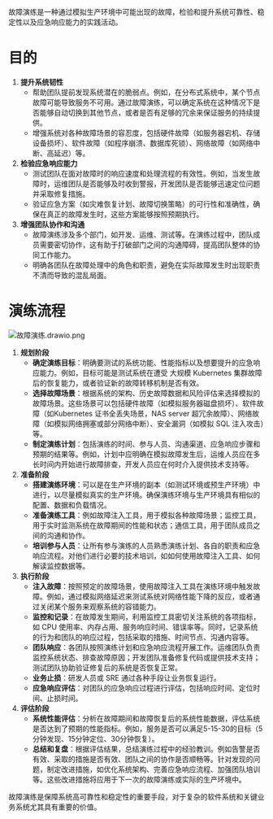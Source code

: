 故障演练是一种通过模拟生产环境中可能出现的故障，检验和提升系统可靠性、稳定性以及应急响应能力的实践活动。

# **目的**

1. **提升系统韧性**
    - 帮助团队提前发现系统潜在的脆弱点。例如，在分布式系统中，某个节点故障可能导致服务不可用。通过故障演练，可以确定系统在这种情况下是否能够自动切换到其他节点，或者是否有足够的冗余来保证服务的持续提供。
    - 增强系统对各种故障场景的容忍度，包括硬件故障（如服务器宕机、存储设备损坏）、软件故障（如程序崩溃、数据库死锁）、网络故障（如网络中断、高延迟）等。
2. **检验应急响应能力**
    - 测试团队在面对故障时的响应速度和处理流程的有效性。例如，当发生故障时，运维团队是否能够及时收到警报，开发团队是否能够迅速定位问题并采取修复措施。
    - 验证应急方案（如灾难恢复计划、故障切换策略）的可行性和准确性，确保在真正的故障发生时，这些方案能够按照预期执行。
3. **增强团队协作和沟通**
    - 故障演练涉及多个部门，如开发、运维、测试等。在演练过程中，团队成员需要密切协作，这有助于打破部门之间的沟通障碍，提高团队整体的协同工作能力。
    - 明确各团队在故障处理中的角色和职责，避免在实际故障发生时出现职责不清而导致的混乱局面。

# **演练流程**

![故障演练.drawio.png](https://ahan-ai.notion.site/image/attachment%3A912241ff-213b-4499-854a-838402f369ba%3A%E6%95%85%E9%9A%9C%E6%BC%94%E7%BB%83.drawio.png?table=block&id=19deda9f-236a-8065-96f1-ce6967d2ce37&spaceId=3841c813-6aff-406c-8c94-6fa3c0018b15&width=1400&userId=&cache=v2)

1. **规划阶段**
    - **确定演练目标**：明确要测试的系统功能、性能指标以及想要提升的应急响应能力。例如，目标可能是测试系统在遭受 大规模 Kubernetes 集群故障后的恢复能力，或者验证新的故障转移机制是否有效。
    - **选择故障场景**：根据系统的架构、历史故障数据和风险评估来选择模拟的故障场景。这些场景可以包括硬件故障（如模拟服务器磁盘损坏）、软件故障（如Kubernetes 证书全丢失场景，NAS server 超冗余故障）、网络故障（如模拟网络拥塞或部分网络中断）、安全漏洞（如模拟 SQL 注入攻击）等。
    - **制定演练计划**：包括演练的时间、参与人员、沟通渠道、应急响应步骤和预期的结果等。例如，计划中应明确在模拟故障发生后，运维人员应在多长时间内开始进行故障排查，开发人员应在何时介入提供技术支持等。
2. **准备阶段**
    - **搭建演练环境**：可以是在生产环境的副本（如测试环境或预生产环境）中进行，以尽量模拟真实的生产环境。确保演练环境与生产环境具有相似的配置、数据和负载情况。
    - **准备演练工具**：例如故障注入工具，用于模拟各种故障场景；监控工具，用于实时监测系统在故障期间的性能和状态；通信工具，用于团队成员之间的沟通和协作。
    - **培训参与人员**：让所有参与演练的人员熟悉演练计划、各自的职责和应急响应流程。对他们进行必要的技术培训，如如何使用故障注入工具、如何解读监控数据等。
3. **执行阶段**
    - **注入故障**：按照预定的故障场景，使用故障注入工具在演练环境中触发故障。例如，通过模拟网络延迟来测试系统对网络性能下降的反应，或者通过关闭某个服务来观察系统的容错能力。
    - **监控和记录**：在故障发生期间，利用监控工具密切关注系统的各项指标，如 CPU 使用率、内存占用、服务响应时间、错误率等。同时，记录系统的行为和团队的响应过程，包括采取的措施、时间节点、沟通内容等。
    - **团队响应**：各团队按照演练计划和应急响应流程开展工作。运维团队负责监控系统状态、排查故障原因；开发团队准备修复代码或提供技术支持；测试团队协助验证修复后的系统是否恢复正常。
    - **业务止损**：研发人员或 SRE 通过各种手段让业务恢复运行。
    - **应急响应评估**：对团队的应急响应过程进行评估，包括响应时间、定位时间、止损时间。
4. **评估阶段**
    - **系统性能评估**：分析在故障期间和故障恢复后的系统性能数据，评估系统是否达到了预期的性能指标。例如，服务是否可以满足5-15-30的目标（5分钟发现、15分钟定位、30分钟恢复）。
    - **总结和复盘**：根据评估结果，总结演练过程中的经验教训。例如告警是否有效、采取的措施是否有效、团队之间的协作是否顺畅等。针对发现的问题，制定改进措施，如优化系统架构、完善应急响应流程、加强团队培训等。这些改进措施将应用于下一次的故障演练或实际的生产环境中。

故障演练是保障系统高可靠性和稳定性的重要手段，对于复杂的软件系统和关键业务系统尤其具有重要的价值。